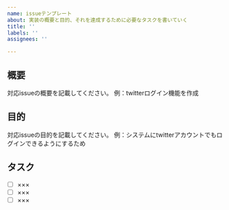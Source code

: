 ```yaml
---
name: issueテンプレート
about: 実装の概要と目的、それを達成するために必要なタスクを書いていく
title: ''
labels: ''
assignees: ''

---
```


## 概要
対応issueの概要を記載してください。
例：twitterログイン機能を作成

## 目的
対応issueの目的を記載してください。
例：システムにtwitterアカウントでもログインできるようにするため

## タスク
- [ ] ×××
- [ ] ×××
- [ ] ×××
